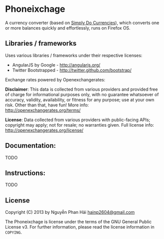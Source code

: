 # Phoneixchage

A currency converter (based on [Simply Do Currencies](http://simplydo.com/currencies/)), which converts one or more balances quickly and effortlessly, runs on Firefox OS.

## Libraries / frameworks
Uses various libraries / frameworks under their respective licenses: 

* AngularJS by Google - http://angularjs.org/
* Twitter Bootstrapped - http://twitter.github.com/bootstrap/

Exchange rates powered by Openexchangerates:

**Disclaimer**: This data is collected from various providers and provided free of charge for informational purposes only, with no guarantee whatsoever of accuracy, validity, availability, or fitness for any purpose; use at your own risk. Other than that, have fun! More info: http://openexchangerates.org/terms/

**License**: Data collected from various providers with public-facing APIs; copyright may apply; not for resale; no warranties given. Full license info: http://openexchangerates.org/license/

## Documentation:

TODO

## Instructions: 

TODO

## License

Copyright (C) 2013 by Nguyễn Phan Hải <hainp2604@gmail.com>

The Phoneixchage is license under the terms of the GNU General Public License v3.  For further information, please read the license information in `COPYING`.